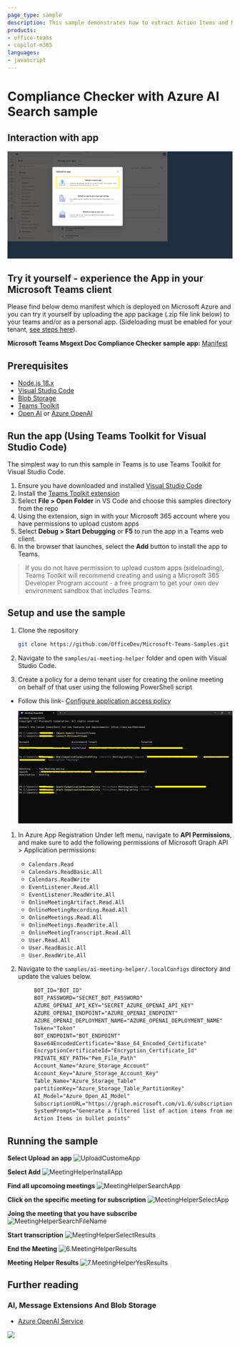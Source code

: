 ```yaml
---
page_type: sample
description: This sample demonstrates how to extract Action Items and Meeting summary from the meeting transcription using Azure open AI Search in a Teams. It uses Teams Toolkit for Visual Studio Code.
products:
- office-teams
- copilot-m365
languages:
- javascript
---
```


# Compliance Checker with Azure AI Search sample

## Interaction with app

 ![ai-meeting-helperGif](Images/ai-meeting-helperGif.gif)

## Try it yourself - experience the App in your Microsoft Teams client
Please find below demo manifest which is deployed on Microsoft Azure and you can try it yourself by uploading the app package (.zip file link below) to your teams and/or as a personal app. (Sideloading must be enabled for your tenant, [see steps here](https://docs.microsoft.com/microsoftteams/platform/concepts/build-and-test/prepare-your-o365-tenant#enable-custom-teams-apps-and-turn-on-custom-app-uploading)).

**Microsoft Teams Msgext Doc Compliance Checker sample app:** [Manifest](/samples/ai-meeting-helper/demo-manifest/ai-meeting-helper.zip)

## Prerequisites

- [Node.js 18.x](https://nodejs.org/download/release/v18.18.2/)
- [Visual Studio Code](https://code.visualstudio.com/)
- [Blob Storage](https://learn.microsoft.com/en-us/azure/storage/blobs/storage-quickstart-blobs-portal)
- [Teams Toolkit](https://marketplace.visualstudio.com/items?itemName=TeamsDevApp.ms-teams-vscode-extension)
- [Open AI](https://platform.openai.com/docs/quickstart/build-your-application) or [Azure OpenAI]([https://azure.microsoft.com/free/](https://learn.microsoft.com/en-us/azure/ai-services/openai/quickstart?tabs=command-line&pivots=programming-language-studio))

## Run the app (Using Teams Toolkit for Visual Studio Code)

The simplest way to run this sample in Teams is to use Teams Toolkit for Visual Studio Code.

1. Ensure you have downloaded and installed [Visual Studio Code](https://code.visualstudio.com/docs/setup/setup-overview)
1. Install the [Teams Toolkit extension](https://marketplace.visualstudio.com/items?itemName=TeamsDevApp.ms-teams-vscode-extension)
1. Select **File > Open Folder** in VS Code and choose this samples directory from the repo
1. Using the extension, sign in with your Microsoft 365 account where you have permissions to upload custom apps
1. Select **Debug > Start Debugging** or **F5** to run the app in a Teams web client.
1. In the browser that launches, select the **Add** button to install the app to Teams.

> If you do not have permission to upload custom apps (sideloading), Teams Toolkit will recommend creating and using a Microsoft 365 Developer Program account - a free program to get your own dev environment sandbox that includes Teams.

## Setup and use the sample
1) Clone the repository

    ```bash
    git clone https://github.com/OfficeDev/Microsoft-Teams-Samples.git
    ```
1) Navigate to the `samples/ai-meeting-helper` folder and open with Visual Studio Code.
  
1) Create a policy for a demo tenant user for creating the online meeting on behalf of that user using the following PowerShell script
  -  Follow this link- [Configure application access policy](https://docs.microsoft.com/en-us/graph/cloud-communication-online-meeting-application-access-policy)

      ![Policy ](Images/Policy.png)

1) In Azure App Registration Under left menu, navigate to **API Permissions**, and make sure to add the following permissions of Microsoft Graph API > Application permissions:

    - `Calendars.Read`
    - `Calendars.ReadBasic.All`
    - `Calendars.ReadWrite`
    - `EventListener.Read.All`
    - `EventListener.ReadWrite.All`
    - `OnlineMeetingArtifact.Read.All`
    - `OnlineMeetingRecording.Read.All`
    - `OnlineMeetings.Read.All`
    - `OnlineMeetings.ReadWrite.All`
    - `OnlineMeetingTranscript.Read.All`
    - `User.Read.All`
    - `User.ReadBasic.All`
    - `User.ReadWrite.All`

1) Navigate to the `samples/ai-meeting-helper/.localConfigs` directory and update the values below.

   ```txt
        BOT_ID="BOT_ID"
        BOT_PASSWORD="SECRET_BOT_PASSWORD"
        AZURE_OPENAI_API_KEY="SECRET_AZURE_OPENAI_API_KEY"
        AZURE_OPENAI_ENDPOINT="AZURE_OPENAI_ENDPOINT"
        AZURE_OPENAI_DEPLOYMENT_NAME="AZURE_OPENAI_DEPLOYMENT_NAME"
        Token="Token"
        BOT_ENDPOINT="BOT_ENDPOINT"
        Base64EncodedCertificate="Base_64_Encoded_Certificate"
        EncryptionCertificateId="Encryption_Certificate_Id"
        PRIVATE_KEY_PATH="Pem_File_Path"
        Account_Name="Azure_Storage_Account"
        Account_Key="Azure_Storage_Account_Key"
        Table_Name="Azure_Storage_Table"
        partitionKey="Azure_Storage_Table_PartitionKey"
        AI_Model="Azure_Open_AI_Model"
        SubscriptionURL="https://graph.microsoft.com/v1.0/subscriptions"
        SystemPrompt="Generate a filtered list of action items from meeting transcriptions by user in bullet point user wise categorized with proper format like:  <b> Attendee:</b> 
        Action Items in bullet points"
    ``` 

## Running the sample

**Select Upload an app**
![UploadCustomeApp](Images/0.UploadCustomeApp.png)

**Select Add**
![MeetingHelperInstallApp](Images/1.MeetingHelperInstallApp.png)

**Find all upcomoing meetings**
![MeetingHelperSearchApp](Images/2.MeetingHelperFindUpcomingMeeting.png)

**Click on the specific meeting for subscription**
![MeetingHelperSelectApp](Images/3.MeetingHelperSubscription.png)

**Joing the meeting that you have subscribe**
![MeetingHelperSearchFileName](Images/4.MeetingHelperJoinMeeting.png)

**Start transcription**
![MeetingHelperSelectResults](Images/5.MeetingHelperStartTranscription.png)

**End the Meeting**
![6.MeetingHelperResults](Images/6.MeetingHelperEndMeeting.png)

**Meeting Helper Results**
![7.MeetingHelperYesResults](Images/7.MeetingHelperResults.png)

## Further reading

### AI, Message Extensions And Blob Storage

- [Azure OpenAI Service](https://learn.microsoft.com/azure/ai-services/openai/overview)

<img src="https://pnptelemetry.azurewebsites.net/microsoft-teams-samples/samples/ai-meeting-helper" />